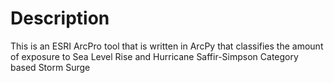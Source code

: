 # Description
This is an ESRI ArcPro tool that is written in ArcPy that classifies the amount of exposure to Sea Level Rise and Hurricane Saffir-Simpson Category based Storm Surge 
